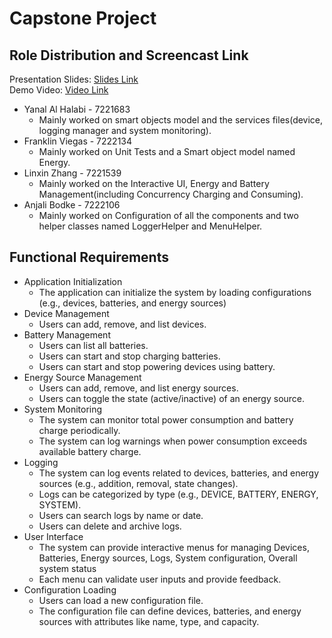 # Capstone Project

## Role Distribution and Screencast Link
Presentation Slides: [Slides Link](https://drive.google.com/file/d/12U6rbd_P157TLgHnLo3pZ8siwYGnPz4j/view?usp=sharing)<br>
Demo Video: [Video Link](https://drive.google.com/file/d/1b8D0sjWjkbA1nF_LBY_0eC5OY48PdsbK/view?usp=sharing)<br>

- Yanal Al Halabi - 7221683
  - Mainly worked on smart objects model and the services files(device, logging manager and system monitoring).
- Franklin Viegas - 7222134
  - Mainly worked on Unit Tests and a Smart object model named Energy.
- Linxin Zhang - 7221539
  - Mainly worked on the Interactive UI, Energy and Battery Management(including Concurrency Charging and Consuming).
- Anjali Bodke - 7222106
  - Mainly worked on Configuration of all the components and two helper classes named LoggerHelper and MenuHelper.


## Functional Requirements
- Application Initialization
  - The application can initialize the system by loading configurations (e.g., devices, batteries, and energy sources)
- Device Management
  - Users can add, remove, and list devices.
- Battery Management
  - Users can list all batteries.
  - Users can start and stop charging batteries.
  - Users can start and stop powering devices using battery.
- Energy Source Management
  - Users can add, remove, and list energy sources.
  - Users can toggle the state (active/inactive) of an energy source.
- System Monitoring
  - The system can monitor total power consumption and battery charge periodically.
  - The system can log warnings when power consumption exceeds available battery charge.
- Logging
  - The system can log events related to devices, batteries, and energy sources (e.g., addition, removal, state changes).
  - Logs can be categorized by type (e.g., DEVICE, BATTERY, ENERGY, SYSTEM).
  - Users can search logs by name or date.
  - Users can delete and archive logs.
- User Interface
  - The system can provide interactive menus for managing Devices, Batteries, Energy sources, Logs, System configuration, Overall system status
  - Each menu can validate user inputs and provide feedback.
- Configuration Loading
  - Users can load a new configuration file.
  - The configuration file can define devices, batteries, and energy sources with attributes like name, type, and capacity.
